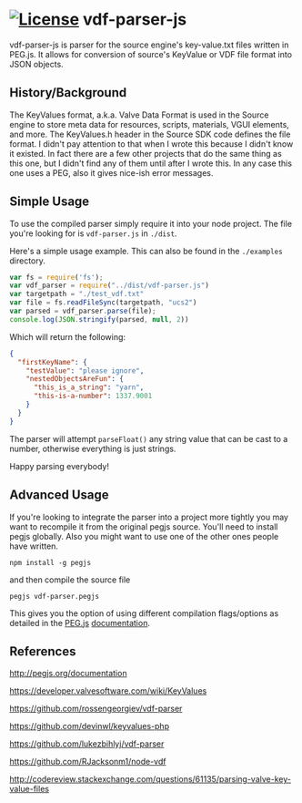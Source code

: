 [![License](https://img.shields.io/badge/license-mit-blue.svg)](https://opensource.org/licenses/MIT)
vdf-parser-js
======
vdf-parser-js is parser for the source engine's key-value.txt files written in PEG.js. It allows for conversion of source's KeyValue or VDF file format into JSON objects. 

History/Background
------
The KeyValues format, a.k.a. Valve Data Format is used in the Source engine to store meta data for resources, scripts, materials, VGUI elements, and more. The KeyValues.h header in the Source SDK code defines the file format. I didn't pay attention to that when I wrote this because I didn't know it existed. In fact there are a few other projects that do the same thing as this one, but I didn't find any of them until after I wrote this. In any case this one uses a PEG, also it gives nice-ish error messages.

Simple Usage
-----
To use the compiled parser simply require it into your node project. The file you're looking for is `vdf-parser.js` in `./dist`. 

Here's a simple usage example. This can also be found in the `./examples` directory.
```javascript
var fs = require('fs');
var vdf_parser = require("../dist/vdf-parser.js")
var targetpath = "./test_vdf.txt"
var file = fs.readFileSync(targetpath, "ucs2")
var parsed = vdf_parser.parse(file);
console.log(JSON.stringify(parsed, null, 2))
```
Which will return the following:
```json
{
  "firstKeyName": {
    "testValue": "please ignore",
    "nestedObjectsAreFun": {
      "this_is_a_string": "yarn",
      "this-is-a-number": 1337.9001
    }
  }
}
```

The parser will attempt `parseFloat()` any string value that can be cast to a number, otherwise everything is just strings.

Happy parsing everybody!

Advanced Usage
-----
If you're looking to integrate the parser into a project more tightly you may want to recompile it from the original pegjs source. You'll need to install pegjs globally. Also you might want to use one of the other ones people have written.
```
npm install -g pegjs
```
and then compile the source file
```
pegjs vdf-parser.pegjs
```
This gives you the option of using different compilation flags/options as detailed in the [PEG.js](http://pegjs.org/) [documentation](http://pegjs.org/documentation).


References
------
http://pegjs.org/documentation

https://developer.valvesoftware.com/wiki/KeyValues

https://github.com/rossengeorgiev/vdf-parser

https://github.com/devinwl/keyvalues-php

https://github.com/lukezbihlyj/vdf-parser

https://github.com/RJacksonm1/node-vdf

http://codereview.stackexchange.com/questions/61135/parsing-valve-key-value-files
